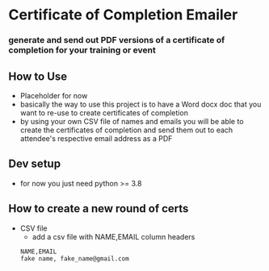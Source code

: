 # Certificate of Completion Emailer
### generate and send out PDF versions of a certificate of completion for your training or event


## How to Use
- Placeholder for now
- basically the way to use this project is to have a Word docx doc that you want to re-use to create certificates of completion
- by using your own CSV file of names and emails you will be able to create the certificates of completion and send them out to each attendee's respective email address as a PDF


## Dev setup
- for now you just need python >= 3.8

## How to create a new round of certs
- CSV file
    - add a csv file with NAME,EMAIL column headers
    ```csv
    NAME,EMAIL
    fake name, fake_name@gmail.com
  ```